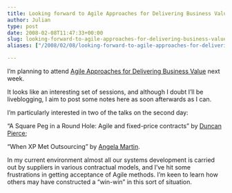 ```yaml
---
title: Looking forward to Agile Approaches for Delivering Business Value
author: Julian
type: post
date: 2008-02-08T11:47:33+00:00
slug: looking-forward-to-agile-approaches-for-delivering-business-value 
aliases: ["/2008/02/08/looking-forward-to-agile-approaches-for-delivering-business-value"]

---
```

I’m planning to attend [Agile Approaches for Delivering Business Value][1] next week.

It looks like an interesting set of sessions, and although I doubt I’ll be liveblogging, I aim to post some notes here as soon afterwards as I can.

I’m particularly interested in two of the talks on the second day:

“A Square Peg in a Round Hole: Agile and fixed-price contracts” by [Duncan Pierce][2];

“When XP Met Outsourcing” by [Angela Martin][3].

In my current environment almost all our systems development is carried out by suppliers in various contractual models, and I’ve hit some frustrations in getting acceptance of Agile methods. I’m keen to learn how others may have constructed a “win-win” in this sort of situation.

 [1]: https://www.unicom.co.uk/product_detail.asp?prdid=1547
 [2]: https://amarinda.com/about/people
 [3]: https://www.martinitconsulting.com/